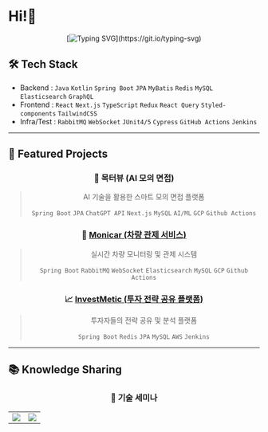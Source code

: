 # Hi!👋

<div align="center">
  
  [![Typing SVG](https://readme-typing-svg.herokuapp.com?font=Fira+Code&pause=1000&weight=700&color=36BCF7&center=true&vCenter=true&width=435&lines=Backend+Developer;Frontend+Developer;Spring+Boot;React;)](https://git.io/typing-svg)

</div>

## 🛠️ Tech Stack
- Backend : `Java` `Kotlin` `Spring Boot` `JPA` `MyBatis` `Redis` `MySQL` `Elasticsearch` `GraphQL`<br/>
- Frontend : `React` `Next.js` `TypeScript` `Redux` `React Query` `Styled-components` `TailwindCSS`<br/>
- Infra/Test : `RabbitMQ` `WebSocket` `JUnit4/5` `Cypress` `GitHub Actions` `Jenkins`

---

## 🎯 Featured Projects

<div align="center">

### 🤖 목터뷰 (AI 모의 면접)
> AI 기술을 활용한 스마트 모의 면접 플랫폼
> 
> `Spring Boot` `JPA` `ChatGPT API` `Next.js` `MySQL` `AI/ML` `GCP` `Github Actions`

### 🚗 [Monicar (차량 관제 서비스)](https://github.com/kbyunghoon/monicar_BE)
> 실시간 차량 모니터링 및 관제 시스템
> 
> `Spring Boot` `RabbitMQ` `WebSocket` `Elasticsearch` `MySQL` `GCP` `Github Actions`

### 📈 [InvestMetic (투자 전략 공유 플랫폼)](https://github.com/kbyunghoon/InvestMetic_BE)
> 투자자들의 전략 공유 및 분석 플랫폼
> 
> `Spring Boot` `Redis` `JPA` `MySQL` `AWS` `Jenkins`

</div>

---

## 📚 Knowledge Sharing

<div align="center">

### 🎤 기술 세미나

<table>
  <tr>
    <td align="center">
      <a href="https://github.com/kbyunghoon/kbyunghoon/blob/master/%E1%84%80%E1%85%B5%E1%84%89%E1%85%AE%E1%86%AF%E1%84%89%E1%85%A6%E1%84%86%E1%85%B5%E1%84%82%E1%85%A1(%E1%84%90%E1%85%A9%E1%84%8F%E1%85%B3%E1%86%AB%E1%84%80%E1%85%AA%20%E1%84%89%E1%85%A6%E1%84%89%E1%85%A7%E1%86%AB).pdf">
        <img src="https://img.shields.io/badge/토큰과_세션-FF6B6B?style=for-the-badge&logo=security&logoColor=white"/>
      </a>
    </td>
    <td align="center">
      <a href="https://github.com/kbyunghoon/kbyunghoon/blob/master/%E1%84%80%E1%85%B5%E1%84%89%E1%85%AE%E1%86%AF%E1%84%89%E1%85%A6%E1%84%86%E1%85%B5%E1%84%82%E1%85%A1(%E1%84%80%E1%85%A1%E1%84%87%E1%85%B5%E1%84%8C%E1%85%B5%E1%84%8F%E1%85%A5%E1%86%AF%E1%84%85%E1%85%A6%E1%86%A8%E1%84%89%E1%85%A7%E1%86%AB).pdf">
        <img src="https://img.shields.io/badge/가비지_컬렉션-4ECDC4?style=for-the-badge&logo=java&logoColor=white"/>
      </a>
    </td>
  </tr>
</table>

</div>
